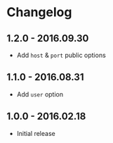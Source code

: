 # Changelog

## 1.2.0 - 2016.09.30

* Add `host` & `port` public options

## 1.1.0 - 2016.08.31

* Add `user` option

## 1.0.0 - 2016.02.18

* Initial release
